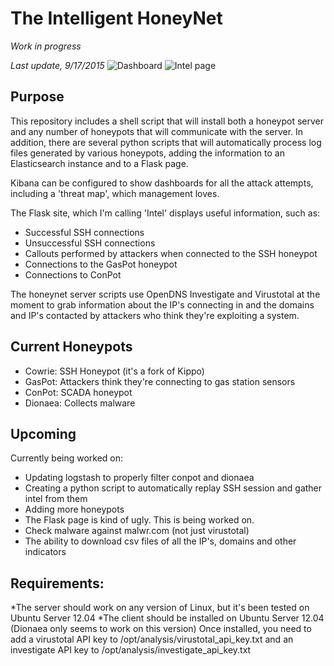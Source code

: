 # The Intelligent HoneyNet

*Work in progress*

*Last update, 9/17/2015*
![Dashboard](http://imgur.com/Sfk9Az4)
![Intel page](http://imgur.com/13V78fz)


Purpose
--------------------
This repository includes a shell script that will install both a honeypot server and any number of honeypots that will communicate with the server.
In addition, there are several python scripts that will automatically process log files generated by various honeypots, adding the information to an Elasticsearch instance and to a Flask page.

Kibana can be configured to show dashboards for all the attack attempts, including a 'threat map', which management loves.

The Flask site, which I'm calling 'Intel' displays useful information, such as:

* Successful SSH connections
* Unsuccessful SSH connections
* Callouts performed by attackers when connected to the SSH honeypot
* Connections to the GasPot honeypot
* Connections to ConPot

The honeynet server scripts use OpenDNS Investigate and Virustotal at the moment to grab information about the IP's connecting in and the domains and IP's contacted by attackers who think they're exploiting a system.

Current Honeypots
--------------------
* Cowrie: SSH Honeypot (it's a fork of Kippo)
* GasPot: Attackers think they're connecting to gas station sensors
* ConPot: SCADA honeypot
* Dionaea: Collects malware

Upcoming
--------------------
Currently being worked on:

* Updating logstash to properly filter conpot and dionaea
* Creating a python script to automatically replay SSH session and gather intel from them
* Adding more honeypots
* The Flask page is kind of ugly. This is being worked on.
* Check malware against malwr.com (not just virustotal)
* The ability to download csv files of all the IP's, domains and other indicators


Requirements:
--------------------
*The server should work on any version of Linux, but it's been tested on Ubuntu Server 12.04
*The client should be installed on Ubuntu Server 12.04 (Dionaea only seems to work on this version)
Once installed, you need to add a virustotal API key to /opt/analysis/virustotal_api_key.txt and an investigate API key to /opt/analysis/investigate_api_key.txt